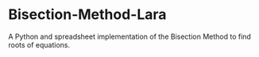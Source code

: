 # Bisection-Method-Lara
A Python and spreadsheet implementation of the Bisection Method to find roots of equations.
